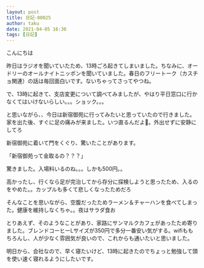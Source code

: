 ```yaml
---
layout: post
title: 日記-00025
author: taku
date: 2021-04-05 16:30
tags: [日記]
---
```


こんにちは

昨日はラジオを聞いていたため、13時ごろ起きてしまいました。ちなみに、オードリーのオールナイトニッポンを聞いていました。春日のフリートーク（カスチョ関連）の話は毎回面白いです。ないちゃってさってやつね。

で、13時に起きて、支店変更について調べてみましたが、やはり平日窓口に行かなくてはいけないらしい。。。ショック。。。

と思いながら、、今日は新宿御苑に行ってみたいと思っていたので行きました。家を出た後、すぐに足の痛みが来ました。いつ直るんだよ👋。外出せずに安静にしてろ

新宿御苑に着いて門をくぐり、驚いたことがあります。

「新宿御苑って金取るの？？？」

驚きました。入場料いるのね。。。しかも500円。。

高かったし、行くなら足が完治してから存分に探検しようと思ったため、入るのをやめた。。カップルも多くて悲しくなったためだろ

そんなことを思いながら、空腹だったためラーメン＆チャーハンを食べてしまった。健康を維持しなくちゃ。。夜はサラダ食お

とりあえず、そのようなことがあり、家路にサンマルクカフェがあったため寄りました。ブレンドコーヒーLサイズが350円で多分一番安い気がする。wifiももちろんし、人が少なく雰囲気が良いので、これからも通いたいと思いました。

明日から、会社なので、早く寝たいけど、13時に起きたのでちょっと勉強して頭を使い速く寝れるようにしたいです。